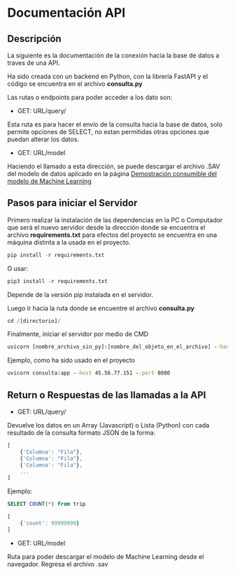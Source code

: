 # Documentación API

## Descripción

La siguiente es la documentación de la conexión hacia la base de datos a traves de una API.

Ha sido creada con un backend en Python, con la librería FastAPI y el código se encuentra en el archivo __consulta.py__

Las rutas o endpoints para poder acceder a los dato son:

- GET: URL/query/

Esta ruta es para hacer el envío de la consulta hacia la base de datos, solo permite opciones de SELECT, no estan permitidas otras opciones que puedan alterar los datos.

- GET: URL/model

Haciendo el llamado a esta dirección, se puede descargar el archivo .SAV del modelo de datos aplicado en la página [Demostración consumible del modelo de Machine Learning](https://mangoru-taxi-trips-amount-prediction-streamlit-app-0z2yr7.streamlitapp.com/)

## Pasos para iniciar el Servidor

Primero realizar la instalación de las dependencias en la PC o Computador que será el nuevo servidor desde la dirección donde se encuentra el archivo __requirements.txt__ para efectos del proyecto se encuentra en una máquina distinta a la usada en el proyecto.

``` python
pip install -r requirements.txt
```

O usar:

``` python
pip3 install -r requirements.txt
```

Depende de la versión pip instalada en el servidor.

Luego ir hacia la ruta donde se encuentre el archivo __consulta.py__

``` python
cd /[directorio]/
```

Finalmente, iniciar el servidor por medio de CMD

``` cmd
uvicorn [nombre_archivo_sin_py]:[nombre_del_objeto_en_el_archivo] --host [URL_maquina] --port [puerto_a_usar]
```

Ejemplo, como ha sido usado en el proyecto

``` cmd
uvicorn consulta:app --host 45.56.77.151 --port 8080
```

## Return o Respuestas de las llamadas a la API

- GET: URL/query/

Devuelve los datos en un Array (Javascript) o Lista (Python) con cada resultado de la consulta formato JSON de la forma:

``` javascript
[
    {'Columna': "Fila"},
    {'Columna': "Fila"},
    {'Columna': "Fila"},
    ...
]
```

Ejemplo:

``` SQL
SELECT COUNT(*) from trip
```

``` javascript
[
    {'count': 99999999}
]
```

- GET: URL/model

Ruta para poder descargar el modelo de Machine Learning desde el navegador. Regresa el archivo .sav
